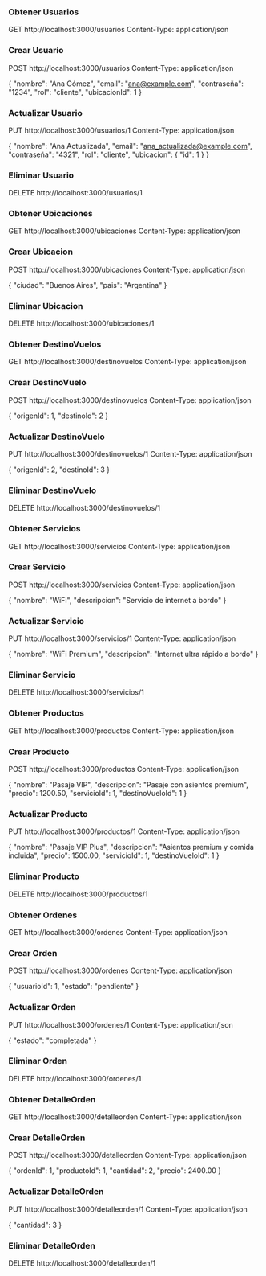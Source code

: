 ### Obtener Usuarios
GET http://localhost:3000/usuarios
Content-Type: application/json

###

### Crear Usuario
POST http://localhost:3000/usuarios
Content-Type: application/json

{
  "nombre": "Ana Gómez",
  "email": "ana@example.com",
  "contraseña": "1234",
  "rol": "cliente",
  "ubicacionId": 1
}

###

### Actualizar Usuario
PUT http://localhost:3000/usuarios/1
Content-Type: application/json

{
  "nombre": "Ana Actualizada",
  "email": "ana_actualizada@example.com",
  "contraseña": "4321",
  "rol": "cliente",
  "ubicacion": { "id": 1 }
}

###

### Eliminar Usuario
DELETE http://localhost:3000/usuarios/1

###

### Obtener Ubicaciones
GET http://localhost:3000/ubicaciones
Content-Type: application/json

###

### Crear Ubicacion
POST http://localhost:3000/ubicaciones
Content-Type: application/json

{
  "ciudad": "Buenos Aires",
  "pais": "Argentina"
}

###

### Eliminar Ubicacion
DELETE http://localhost:3000/ubicaciones/1

###

### Obtener DestinoVuelos
GET http://localhost:3000/destinovuelos
Content-Type: application/json

###

### Crear DestinoVuelo
POST http://localhost:3000/destinovuelos
Content-Type: application/json

{
  "origenId": 1,
  "destinoId": 2
}

###

### Actualizar DestinoVuelo
PUT http://localhost:3000/destinovuelos/1
Content-Type: application/json

{
  "origenId": 2,
  "destinoId": 3
}

###

### Eliminar DestinoVuelo
DELETE http://localhost:3000/destinovuelos/1

###

### Obtener Servicios
GET http://localhost:3000/servicios
Content-Type: application/json

###

### Crear Servicio
POST http://localhost:3000/servicios
Content-Type: application/json

{
  "nombre": "WiFi",
  "descripcion": "Servicio de internet a bordo"
}

###

### Actualizar Servicio
PUT http://localhost:3000/servicios/1
Content-Type: application/json

{
  "nombre": "WiFi Premium",
  "descripcion": "Internet ultra rápido a bordo"
}

###

### Eliminar Servicio
DELETE http://localhost:3000/servicios/1

###

### Obtener Productos
GET http://localhost:3000/productos
Content-Type: application/json

###

### Crear Producto
POST http://localhost:3000/productos
Content-Type: application/json

{
  "nombre": "Pasaje VIP",
  "descripcion": "Pasaje con asientos premium",
  "precio": 1200.50,
  "servicioId": 1,
  "destinoVueloId": 1
}

###

### Actualizar Producto
PUT http://localhost:3000/productos/1
Content-Type: application/json

{
  "nombre": "Pasaje VIP Plus",
  "descripcion": "Asientos premium y comida incluida",
  "precio": 1500.00,
  "servicioId": 1,
  "destinoVueloId": 1
}

###

### Eliminar Producto
DELETE http://localhost:3000/productos/1

###

### Obtener Ordenes
GET http://localhost:3000/ordenes
Content-Type: application/json

###

### Crear Orden
POST http://localhost:3000/ordenes
Content-Type: application/json

{
  "usuarioId": 1,
  "estado": "pendiente"
}

###

### Actualizar Orden
PUT http://localhost:3000/ordenes/1
Content-Type: application/json

{
  "estado": "completada"
}

###

### Eliminar Orden
DELETE http://localhost:3000/ordenes/1

###

### Obtener DetalleOrden
GET http://localhost:3000/detalleorden
Content-Type: application/json

###

### Crear DetalleOrden
POST http://localhost:3000/detalleorden
Content-Type: application/json

{
  "ordenId": 1,
  "productoId": 1,
  "cantidad": 2,
  "precio": 2400.00
}

###

### Actualizar DetalleOrden
PUT http://localhost:3000/detalleorden/1
Content-Type: application/json

{
  "cantidad": 3
}

###

### Eliminar DetalleOrden
DELETE http://localhost:3000/detalleorden/1
